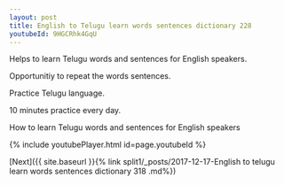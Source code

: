 ```yaml
---
layout: post
title: English to Telugu learn words sentences dictionary 228 
youtubeId: 9HGCRhk4GqU
---
```

 
 
Helps to learn Telugu words and sentences for English speakers.

Opportunitiy to repeat the words sentences. 

Practice Telugu language. 
 
10 minutes practice every day. 
 
How to learn Telugu words and sentences for English speakers 
 
{% include youtubePlayer.html id=page.youtubeId %}
 
 
[Next]({{ site.baseurl }}{% link  split1/_posts/2017-12-17-English to telugu learn words sentences dictionary 318 .md%})
 
